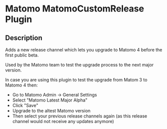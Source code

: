 # Matomo MatomoCustomRelease Plugin

## Description

Adds a new release channel which lets you upgrade to Matomo 4 before the first public beta.

Used by the Matomo team to test the upgrade process to the next major version.

In case you are using this plugin to test the upgrade from Matom 3 to Matomo 4 then:
* Go to Matomo Admin -> General Settings
* Select "Matomo Latest Major Alpha"
* Click "Save"
* Upgrade to the altest Matomo version
* Then select your previous release channels again (as this release channel would not receive any updates anymore)